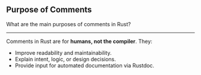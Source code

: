 ## Purpose of Comments

What are the main purposes of comments in Rust?

---

Comments in Rust are for **humans, not the compiler**. They:
- Improve readability and maintainability.
- Explain intent, logic, or design decisions.
- Provide input for automated documentation via Rustdoc.

